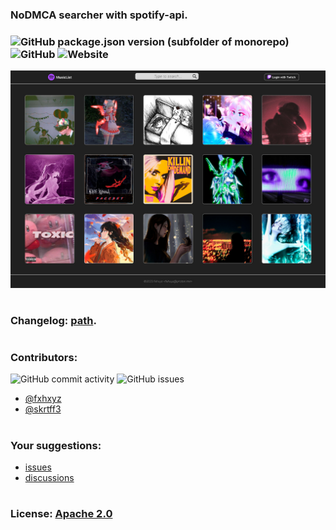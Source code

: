 ### NoDMCA searcher with spotify-api.

### ![GitHub package.json version (subfolder of monorepo)](https://img.shields.io/github/package-json/v/fxhxyz4/MusicList) ![GitHub](https://img.shields.io/github/license/fxhxyz4/MusicList) ![Website](https://img.shields.io/website?url=https%3A%2F%2Ffxhxyz4.github.io%2FMusicListr)

![desktop.jpg](./assets/Desktop.jpg)

#

### Changelog: [path](./CHANGELOG.md).

#

### Contributors:

![GitHub commit activity](https://img.shields.io/github/commit-activity/w/fxhxyz4/MusicList)
![GitHub issues](https://img.shields.io/github/issues/fxhxyz4/MusicList)

- [@fxhxyz](https://github.com/fxhxyz4)
- [@skrtff3](https://github.com/skrtff3)

#

### Your suggestions:

- [issues](https://github.com/fxhxyz4/MusicList/issues)
- [discussions](https://github.com/fxhxyz4/MusicList/discussions)

#

### License: [Apache 2.0](./LICENSE.md)
